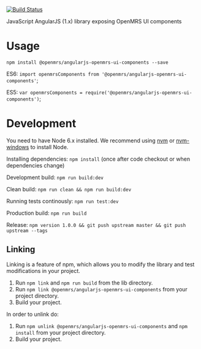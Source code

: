 [![Build Status](https://travis-ci.org/openmrs/openmrs-web-angularjs-ui-components.svg?branch=master)](https://travis-ci.org/openmrs/openmrs-web-angularjs-ui-components)

JavaScript AngularJS (1.x) library exposing OpenMRS UI components

# Usage

`npm install @openmrs/angularjs-openmrs-ui-components --save`

ES6: `import openmrsComponents from '@openmrs/angularjs-openmrs-ui-components'`;

ES5: `var openmrsComponents = require('@openmrs/angularjs-openmrs-ui-components')`;

# Development

You need to have Node 6.x installed. We recommend using [nvm](https://github.com/creationix/nvm) or [nvm-windows](https://github.com/coreybutler/nvm-windows) to install Node.

Installing dependencies: `npm install` (once after code checkout or when dependencies change)

Development build: `npm run build:dev`

Clean build: `npm run clean && npm run build:dev`

Running tests continously: `npm run test:dev`

Production build: `npm run build`

Release: `npm version 1.0.0 && git push upstream master && git push upstream --tags`

## Linking

Linking is a feature of npm, which allows you to modify the library and test modifications in your project.  
1) Run `npm link` and `npm run build` from the lib directory.
2) Run `npm link @openmrs/angularjs-openmrs-ui-components` from your project directory.
3) Build your project.

In order to unlink do:
1) Run `npm unlink @openmrs/angularjs-openmrs-ui-components` and `npm install` from your project directory.
2) Build your project.
